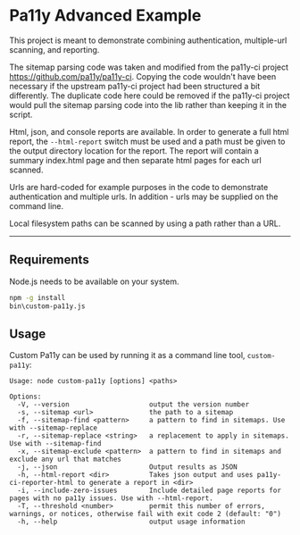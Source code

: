 # Pa11y Advanced Example

This project is meant to demonstrate combining authentication,
multiple-url scanning, and reporting.

The sitemap parsing code was taken and modified from the pa11y-ci
project <https://github.com/pa11y/pa11y-ci>. Copying the code wouldn't
have been necessary if the upstream pa11y-ci project had been
structured a bit differently. The duplicate code here could be removed
if the pa11y-ci project would pull the sitemap parsing code into the
lib rather than keeping it in the script.

Html, json, and console reports are available. In order to generate a
full html report, the `--html-report` switch must be used and a path
must be given to the output directory location for the report. The
report will contain a summary index.html page and then separate html
pages for each url scanned.

Urls are hard-coded for example purposes in the code to demonstrate
authentication and multiple urls. In addition - urls may be supplied
on the command line. 

Local filesystem paths can be scanned by using a path rather than a
URL.

---

## Requirements

Node.js needs to be available on your system.

```sh
npm -g install
bin\custom-pa11y.js
```


## Usage

Custom Pa11y can be used by running it as a command line tool, `custom-pa11y`:

```
Usage: node custom-pa11y [options] <paths>

Options:
  -V, --version                    output the version number
  -s, --sitemap <url>              the path to a sitemap
  -f, --sitemap-find <pattern>     a pattern to find in sitemaps. Use with --sitemap-replace
  -r, --sitemap-replace <string>   a replacement to apply in sitemaps. Use with --sitemap-find
  -x, --sitemap-exclude <pattern>  a pattern to find in sitemaps and exclude any url that matches
  -j, --json                       Output results as JSON
  -h, --html-report <dir>          Takes json output and uses pa11y-ci-reporter-html to generate a report in <dir>
  -i, --include-zero-issues        Include detailed page reports for pages with no pa11y issues. Use with --html-report.
  -T, --threshold <number>         permit this number of errors, warnings, or notices, otherwise fail with exit code 2 (default: "0")
  -h, --help                       output usage information
```

